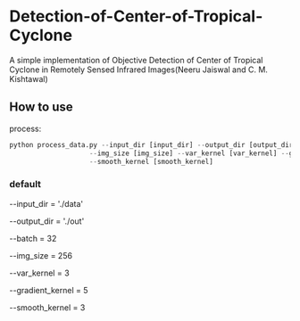 # Detection-of-Center-of-Tropical-Cyclone
A simple implementation of Objective Detection of Center of Tropical Cyclone in Remotely Sensed Infrared Images(Neeru Jaiswal and C. M. Kishtawal)

## How to use

process:
```python
python process_data.py --input_dir [input_dir] --output_dir [output_dir] --batch [batch] \
                    --img_size [img_size] --var_kernel [var_kernel] --gradient_kernel [gradient_kernel] \
                    --smooth_kernel [smooth_kernel]
```

### default
  --input_dir       = './data'
  
  --output_dir      = './out'
  
  --batch           = 32
  
  --img_size        = 256
  
  --var_kernel      = 3
  
  --gradient_kernel = 5
  
  --smooth_kernel   = 3
